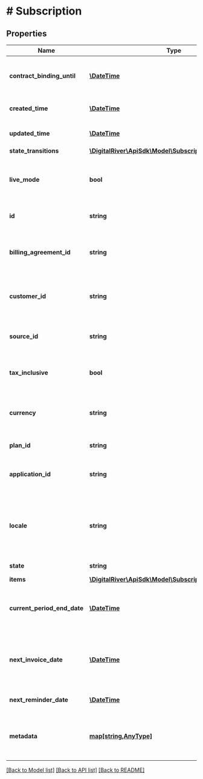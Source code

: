 # # Subscription

## Properties

Name | Type | Description | Notes
------------ | ------------- | ------------- | -------------
**contract_binding_until** | [**\DateTime**](\DateTime.md) | Represents the date and time when the subscription&#39;s contract expires. | [optional] 
**created_time** | [**\DateTime**](\DateTime.md) | The time when the Subscription was created | [optional] 
**updated_time** | [**\DateTime**](\DateTime.md) | The time when the Subscription was last updated. | [optional] 
**state_transitions** | [**\DigitalRiver\ApiSdk\Model\SubscriptionStateTransitions**](SubscriptionStateTransitions.md) |  | [optional] 
**live_mode** | **bool** | Has the value true if the object exists in live mode or the value false if the object exists in test mode. | [optional] 
**id** | **string** | The unique identifier of the Subscription. | [optional] 
**billing_agreement_id** | **string** | The billing agreement identifier that is obtained from the subscription&#39;s acquisition order. | [optional] 
**customer_id** | **string** | The Customer identifier that is obtained from the subscription&#39;s acquisition order. | [optional] 
**source_id** | **string** | The unique identifier of the subscription&#39;s reusable payment source. | [optional] 
**tax_inclusive** | **bool** | If true indicates that the prices supplied are tax inclusive. | [optional] 
**currency** | **string** | Three-letter ISO currency code (e.g. \&quot;USD\&quot; or \&quot;EUR\&quot;). | 
**plan_id** | **string** | The Plan identifier. | 
**application_id** | **string** | The identifier of the client application that created the subscription. | [optional] 
**locale** | **string** | A locale designator that combines a two-letter ISO 639-1 language code with a ISO 3166-1 alpha-2 country code. | [optional] 
**state** | **string** | The state of the subscription | [optional] 
**items** | [**\DigitalRiver\ApiSdk\Model\SubscriptionItems[]**](SubscriptionItems.md) |  | [optional] 
**current_period_end_date** | [**\DateTime**](\DateTime.md) | Represents the date and time when the subscription&#39;s current billing period ends. | [optional] 
**next_invoice_date** | [**\DateTime**](\DateTime.md) | Represents the date and time when Digital River next opens an invoice and starts the billing process. | [optional] 
**next_reminder_date** | [**\DateTime**](\DateTime.md) | Date when the next reminder event will be sent. | [optional] 
**metadata** | [**map[string,AnyType]**](AnyType.md) | Key-value pairs used to store additional data. Value can be string, boolean or integer types. | [optional] 

[[Back to Model list]](../../README.md#documentation-for-models) [[Back to API list]](../../README.md#documentation-for-api-endpoints) [[Back to README]](../../README.md)


